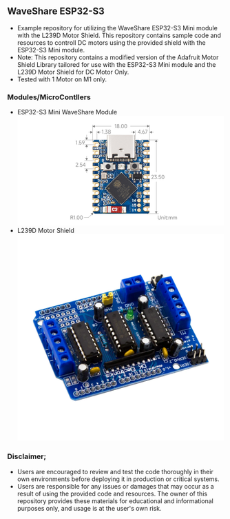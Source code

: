 ## WaveShare ESP32-S3 
- Example repository for utilizing the WaveShare ESP32-S3 Mini module with the L239D Motor Shield. This repository contains sample code and resources to controll DC motors using the provided shield with the ESP32-S3 Mini module.
- Note: This repository contains a modified version of the Adafruit Motor Shield Library tailored for use with the ESP32-S3 Mini module and the L239D Motor Shield for DC Motor Only.
- Tested with 1 Motor on M1 only.
### Modules/MicroContllers
- ESP32-S3 Mini WaveShare Module
![ESP32S3MiniWavesahre](waveshare_esp32s3mini.jpeg)
- L239D Motor Shield
![L239DMotorShield](l239d.webp)

### Disclaimer;
- Users are encouraged to review and test the code thoroughly in their own environments before deploying it in production or critical systems.
- Users are responsible for any issues or damages that may occur as a result of using the provided code and resources. 
The owner of this repository provides these materials for educational and informational purposes only, and usage is at the user's own risk. 
